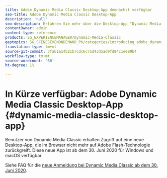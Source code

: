```yaml
---
title: Adobe Dynamic Media Classic Desktop-App demnächst verfügbar
seo-title: Adobe Dynamic Media Classic Desktop-App
description: 'null'
seo-description: Erfahren Sie mehr über die Desktop-App "Dynamic Media Classic".
contentOwner: admin
content-type: reference
products: SG_EXPERIENCEMANAGER/Dynamic-Media-Classic
geptopics: SG_SCENESEVENONDEMAND_PK/categories/introducing_adobe_dynamic_media_classic
translation-type: tm+mt
source-git-commit: 3fa61a14b21b7cdc6c71d43d5ad9fd84c1ee89b4
workflow-type: tm+mt
source-wordcount: '80'
ht-degree: 1%

---
```



# In Kürze verfügbar: Adobe Dynamic Media Classic Desktop-App {#dynamic-media-classic-desktop-app}

Benutzer von Dynamic Media Classic erhalten Zugriff auf eine neue Desktop-App, die im Browser nicht mehr auf Adobe Flash-Technologie zurückgreift. Diese neue App ist ab dem 30. Juni 2020 für Windows und macOS verfügbar.

Siehe FAQ für die [neue Anmeldung bei Dynamic Media Classic ab dem 30. Juni 2020](/help/new-ui-2020.md).
